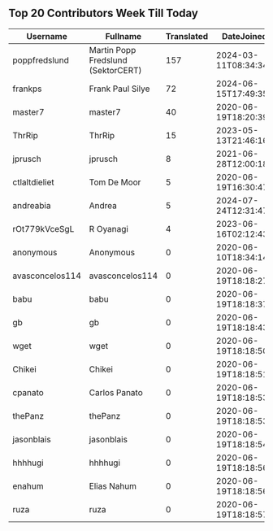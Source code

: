 ## Top 20 Contributors Week Till Today ##
|Username|Fullname|Translated|DateJoined|Language|
|--------|--------|----------|----------|-------|
|poppfredslund|Martin Popp Fredslund (SektorCERT)|157|2024-03-11T08:34:34.|da|
|frankps|Frank Paul Silye|72|2024-06-15T17:49:35.|nb_NO|
|master7|master7|40|2020-06-19T18:20:39.|pl|
|ThrRip|ThrRip|15|2023-05-13T21:46:16.|zh_Hans|
|jprusch|jprusch|8|2021-06-28T12:00:18.|de|
|ctlaltdieliet|Tom De Moor|5|2020-06-19T16:30:47Z|nl|
|andreabia|Andrea|5|2024-07-24T12:31:47.|it|
|rOt779kVceSgL|R Oyanagi|4|2023-06-16T02:12:43.|ja|
|anonymous|Anonymous|0|2020-06-10T18:34:14.||
|avasconcelos114|avasconcelos114|0|2020-06-19T18:18:27Z||
|babu|babu|0|2020-06-19T18:18:37.||
|gb|gb|0|2020-06-19T18:18:43.||
|wget|wget|0|2020-06-19T18:18:50Z|ro|
|Chikei|Chikei|0|2020-06-19T18:18:51Z|zh_Hant|
|cpanato|Carlos Panato|0|2020-06-19T18:18:53Z||
|thePanz|thePanz|0|2020-06-19T18:18:53Z||
|jasonblais|jasonblais|0|2020-06-19T18:18:54Z||
|hhhhugi|hhhhugi|0|2020-06-19T18:18:56.||
|enahum|Elias  Nahum|0|2020-06-19T18:18:56Z|es|
|ruza|ruza|0|2020-06-19T18:18:57.||
